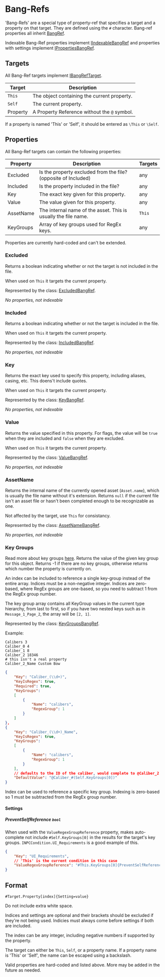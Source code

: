 # Bang-Refs

'Bang-Refs' are a special type of property-ref that specifies a target and a property on that target. They are defined using the `#` character. Bang-ref properties all inherit [BangRef](/api/DanielWillett.UnturnedDataFileLspServer.Data.Properties.BangRef.yml).

Indexable Bang-Ref properties implement [IIndexableBangRef](/api/DanielWillett.UnturnedDataFileLspServer.Data.Properties.IIndexableBangRef.yml) and properties with settings implement [IPropertiesBangRef](/api/DanielWillett.UnturnedDataFileLspServer.Data.Properties.IPropertiesBangRef.yml).

## Targets

All Bang-Ref targets implement [IBangRefTarget](/api/DanielWillett.UnturnedDataFileLspServer.Data.Properties.IBangRefTarget.yml).

| Target   | Description                                    |
| -------- | ---------------------------------------------- | 
| `This`   | The object containing the current property.    |
| `Self`   | The current property.                          |
| Property | A Property Reference without the `@` symbol.   |

If a property is named 'This' or 'Self', it should be entered as `\This` or `\Self`.

## Properties

All Bang-Ref targets can contain the following properties:

| Property | Description | Targets |
| - | - | - |
| Excluded | Is the property excluded from the file? (opposite of Included) | any |
| Included | Is the property included in the file? | any |
| Key | The exact key given for this property. | any |
| Value | The value given for this property. | any |
| AssetName | The internal name of the asset. This is usually the file name. | `This` |
| KeyGroups | Array of key groups used for RegEx keys. | any |

Properties are currently hard-coded and can't be extended.

### Excluded
Returns a boolean indicating whether or not the target is not included in the file.

When used on `This` it targets the current property.

Represented by the class: [ExcludedBangRef](/api/DanielWillett.UnturnedDataFileLspServer.Data.Properties.ExcludedBangRef.yml).

*No properties, not indexable*

### Included
Returns a boolean indicating whether or not the target is included in the file.

When used on `This` it targets the current property.

Represented by the class: [IncludedBangRef](/api/DanielWillett.UnturnedDataFileLspServer.Data.Properties.IncludedBangRef.yml).

*No properties, not indexable*

### Key
Returns the exact key used to specify this property, including aliases, casing, etc. This doens't include quotes.

When used on `This` it targets the current property.

Represented by the class: [KeyBangRef](/api/DanielWillett.UnturnedDataFileLspServer.Data.Properties.KeyBangRef.yml).

*No properties, not indexable*

### Value
Returns the value specified in this property. For flags, the value will be `true` when they are included and `false` when they are excluded.

When used on `This` it targets the current property.

Represented by the class: [ValueBangRef](/api/DanielWillett.UnturnedDataFileLspServer.Data.Properties.ValueBangRef.yml).

*No properties, not indexable*

### AssetName
Returns the internal name of the currently opened asset (`Asset.name`), which is usually the file name without it's extension. Returns `null` if the current file isn't an asset file or hasn't been completed enough to be recognizable as one.

Not affected by the target, use `This` for consistancy.

Represented by the class: [AssetNameBangRef](/api/DanielWillett.UnturnedDataFileLspServer.Data.Properties.AssetNameBangRef.yml).

*No properties, not indexable*

### Key Groups
Read more about key groups [here](./property-key-groups.md). Returns the value of the given key group for this object. Returns -1 if there are no key groups, otherwise returns which number the property is currently on.

An index can be included to reference a single key-group instead of the entire array. Indices must be a non-negative integer. Indices are zero-based, where RegEx groups are one-based, so you need to subtract 1 from the RegEx group number.

The key group array contains all KeyGroup values in the current type hierarchy, from last to first, so if you have two nested keys such as in `Message_1_Page_2`, the array will be `[2, 1]`.

Represented by the class: [KeyGroupsBangRef](/api/DanielWillett.UnturnedDataFileLspServer.Data.Properties.KeyGroupsBangRef.yml).

Example:
```properties
Calibers 3
Caliber_0 4
Caliber_1 8
Caliber_2 18346
# this isn't a real property
Caliber_2_Name Custom Bow
```
```json
{
    "Key": "Caliber_(\\d+)",
    "KeyIsRegex": true,
    "Required": true,
    "KeyGroups":
    [
        {
            "Name": "calibers",
            "RegexGroup": 1
        }
    ]
},
{
    "Key": "Caliber_(\\d+)_Name",
    "KeyIsRegex": true,
    "KeyGroups":
    [
        {
            "Name": "calibers",
            "RegexGroup": 1
        }
    ],
    // defaults to the ID of the caliber, would complete to @Caliber_2
    "DefaultValue": "@Caliber_#(Self.KeyGroups[0])"
}
```

Index can be used to reference a specific key group. Indexing is zero-based so 1 must be subtracted from the RegEx group number.

#### Settings
##### PreventSelfReference `bool`
When used with the `ValueRegexGroupReference` property, makes auto-complete not include `#Self.KeyGroups[0]` in the results for the target's key groups. `INPCCondition.UI_Requirements` is a good example of this.

```json
{
    "Key": "UI_Requirements",
    // 'This' is the current condition in this case
    "ValueRegexGroupReference": "#This.KeyGroups[0]{PreventSelfReference=true}",
}
```


## Format

`#Target.Property[index]{Setting=value}`

Do not include extra white space.

Indices and settings are optional and their brackets should be excluded if they're not being used. Indicies must always come before settings if both are included.

The index can be any integer, including negative numbers if supported by the property. 

The target can either be `This`, `Self`, or a property name. If a property name is 'This' or 'Self', the name can be escaped using a backslash.

Valid properties are hard-coded and listed above. More may be added in the future as needed.